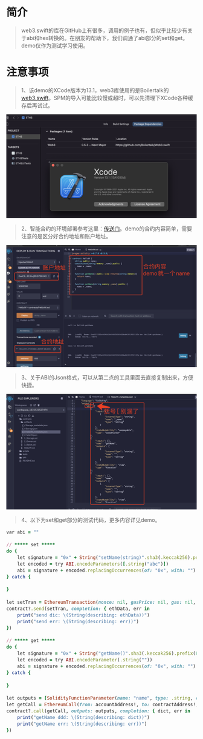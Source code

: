 # 简介

> web3.swift的库在GitHub上有很多，调用的例子也有，但似乎比较少有关于abi和hex转换的。在朋友的帮助下，我们调通了abi部分的set和get。demo仅作为测试学习使用。

# 注意事项

> 1、该demo的XCode版本为13.1，web3库使用的是Boilertalk的[web3.swift](https://github.com/Boilertalk/Web3.swift)。SPM的导入可能比较慢或超时，可以先清理下XCode各种缓存后再试试。

![package.png](/Images/package.png)

> 2、智能合约的环境部署参考这里：[传送门](https://blog.csdn.net/wumingzhifu/article/details/106329147)。demo的合约内容简单，需要注意的是区分好合约地址和账户地址。

![address.png](/Images/address.png)

> 3、关于ABI的Json格式，可以从第二点的工具里面去直接复制出来，方便快捷。

![abistr.png](/Images/abistr.png)

> 4、以下为set和get部分的测试代码，更多内容详见demo。

```ruby
var abi = ""

// ***** set *****
do {
    let signature = "0x" + String("setName(string)".sha3(.keccak256).prefix(8))
    let encoded = try ABI.encodeParameters([.string("abc")])
    abi = signature + encoded.replacingOccurrences(of: "0x", with: "")
} catch {

}

let setTran = EthereumTransaction(nonce: nil, gasPrice: nil, gas: nil, from: accountAddress!, to: contractAddress!, value: nil, data: EthereumData(abi.hexToBytes()))
contract?.send(setTran, completion: { ethData, err in
    print("send dic: \(String(describing: ethData))")
    print("send err: \(String(describing: err))")
})

// ***** get *****
do {
    let signature = "0x" + String("getName()".sha3(.keccak256).prefix(8))
    let encoded = try ABI.encodeParameter(.string(""))
    abi = signature + encoded.replacingOccurrences(of: "0x", with: "")
} catch {

}

let outputs = [SolidityFunctionParameter(name: "name", type: .string, components: nil)]
let getCall = EthereumCall(from: accountAddress!, to: contractAddress!, gas: nil, gasPrice: nil, value: nil, data: EthereumData(abi.hexToBytes()))
contract?.call(getCall, outputs: outputs, completion: { dict, err in
    print("getName ddd: \(String(describing: dict))")
    print("getName err: \(String(describing: err))")
})
```
